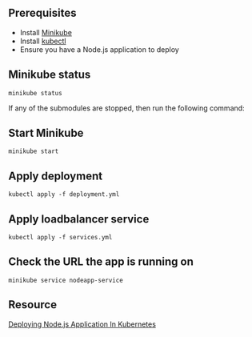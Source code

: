 
## Prerequisites

- Install [Minikube](https://minikube.sigs.k8s.io/docs/start/)
- Install [kubectl](https://kubernetes.io/docs/tasks/tools/install-kubectl/)
- Ensure you have a Node.js application to deploy

## Minikube status

`minikube status`

If any of the submodules are stopped, then run the following command:

## Start Minikube

`minikube start`

## Apply deployment

`kubectl apply -f deployment.yml`

## Apply loadbalancer service

`kubectl apply -f services.yml`

## Check the URL the app is running on

`minikube service nodeapp-service`

## Resource

[Deploying Node.js Application In Kubernetes](https://www.youtube.com/watch?v=CfPRbdT-wXo&list=PLbsAVgy_YPidb9-1eYk9JbhR9ybkkf6WX&index=13)